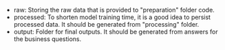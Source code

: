 - raw: Storing the raw data that is provided to "preparation" folder code. 
- processed: To shorten model training time, it is a good idea to persist processed data. It should be generated from "processing" folder.
- output: Folder for final outputs. It should be generated from answers for the business questions.
